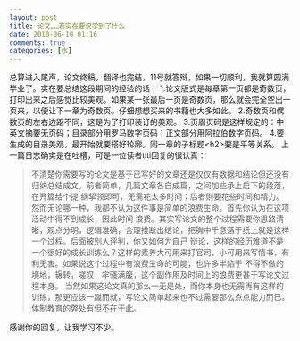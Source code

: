 ```yaml
---
layout: post
title: 论文……若实在要说学到了什么
date: 2010-06-10 01:16
comments: true
categories: [水]
---
```

总算进入尾声，论文终稿，翻译也完结，11号就答辩，如果一切顺利，我就算圆满毕业了。实在要总结这段期间的经验的话：
1.论文版式是每章第一页都是奇数页，打印出来之后感觉比较美观。如果某一张最后一页是奇数页，那么就会完全空出一页来，以便让下一章为奇数页。仔细想想买来的书籍也大多如此。
2.奇数页和偶数页的左右边距不同，这是为了打印装订的美观。
3.页眉页码是这样规定的：中英文摘要无页码；目录部分用罗马数字页码；正文部分用阿拉伯数字页码。
4.要生成的目录美观，最开始就要搭好轮廓。同一章的子标题&lt;h2&gt;要是平等关系。
上一篇日志确实是在吐槽，可是一位读者titi回复的很认真：
<blockquote>不清楚你需要写的论文是基于已写好的文章还是仅仅有数据和结论但还没有归纳总结成文。前者简单，几篇文章各自成篇，之间加些承上启下的段落，在开篇给个提 纲挈领即可，无需花太多时间；后者则要花些时间和精力。然而无论哪一种，我都不认为这件事是简单的浪费生命。首先你认为在这项活动中得不到成长，因此时间 浪费。其实写论文的整个过程需要你思路清晰，观点分明，逻辑准确，合理推断出结论，把胸中千意落于纸上就是这样一个过程。后面被别人评判，你又如何为自己 辩论，这样的经历难道不是一个很好的成长训练么？这样的素养大可用来打官司，小可用来写情书，有利无害。如果说这个过程中有浪费生命的可能，也许多半陷于 不得不做的境地，辗转，嗟叹，牢骚满腹，这个副作用及时间上的浪费更甚于写论文过程本身。  当然如果这论文真的那么一无是处，而你本身也无需再有这样的训练，那更应该一蹴而就，写论文简单起来也不过需要那么点点能力而已。
体制教育的弊处有但不在于此。</blockquote>
感谢你的回复，让我学习不少。
